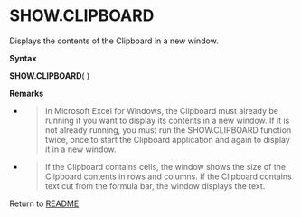 # SHOW.CLIPBOARD

Displays the contents of the Clipboard in a new window.

**Syntax**

**SHOW.CLIPBOARD**( )

**Remarks**

  - > In Microsoft Excel for Windows, the Clipboard must already be
    > running if you want to display its contents in a new window. If it
    > is not already running, you must run the SHOW.CLIPBOARD function
    > twice, once to start the Clipboard application and again to
    > display it in a new window.

  - > If the Clipboard contains cells, the window shows the size of the
    > Clipboard contents in rows and columns. If the Clipboard contains
    > text cut from the formula bar, the window displays the text.




Return to [README](README.md)

